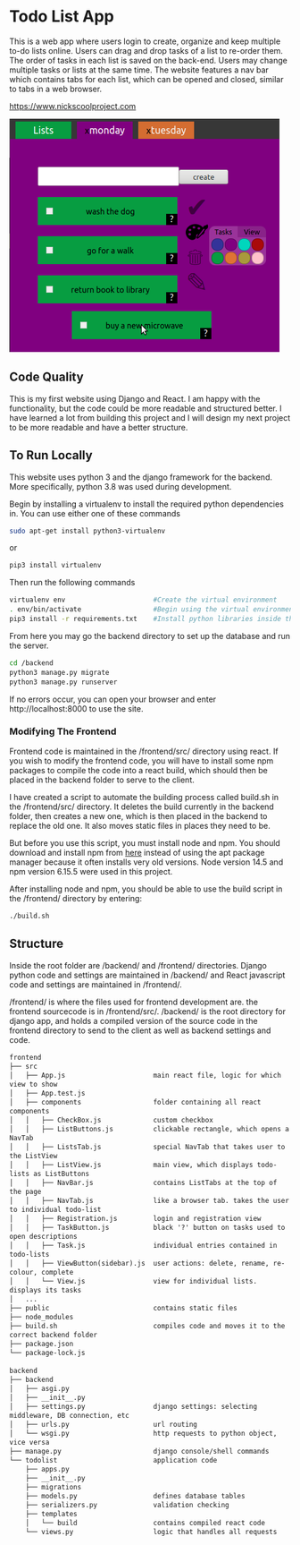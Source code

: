 # Todo List App
This is a web app where users login to create, organize and keep multiple to-do lists online. Users can drag and drop tasks of a list to re-order them. The order of tasks in each list is saved on the back-end. Users may change multiple tasks or lists at the same time. The website features a nav bar which contains tabs for each list, which can be opened and closed, similar to tabs in a web browser.

https://www.nickscoolproject.com

![screenshot](./readme_image.png "nickscoolproject")

## Code Quality
This is my first website using Django and React. I am happy with the functionality, but the code could be more readable and structured better. I have learned a lot from building this project and I will design my next project to be more readable and have a better structure.

## To Run Locally
This website uses python 3 and the django framework for the backend. More specifically, python 3.8 was used during development.

Begin by installing a virtualenv to install the required python dependencies in.
You can use either one of these commands
```bash
sudo apt-get install python3-virtualenv
```
or
```bash
pip3 install virtualenv
```
Then run the following commands
```bash
virtualenv env                      #Create the virtual environment
. env/bin/activate                  #Begin using the virtual environment
pip3 install -r requirements.txt    #Install python libraries inside the virtual environment
```

From here you may go the backend directory to set up the database and run the server.
```bash
cd /backend
python3 manage.py migrate
python3 manage.py runserver
```
If no errors occur, you can open your browser and enter http://localhost:8000 to use the site.

### Modifying The Frontend
Frontend code is maintained in the /frontend/src/ directory using react. If you wish to modify the frontend code, you will have to install some npm packages to compile the code into a react build, which should then be placed in the backend folder to serve to the client. 

I have created a script to automate the building process called build.sh in the /frontend/src/ directory. It deletes the build currently in the backend folder, then creates a new one, which is then placed in the backend to replace the old one. It also moves static files in places they need to be.

But before you use this script, you must install node and npm. You should download and install npm from [here](https://nodejs.org/en/download/) instead of using the apt package manager because it often installs very old versions. Node version 14.5 and npm version 6.15.5 were used in this project.

After installing node and npm, you should be able to use the build script in the /frontend/ directory by entering:
```bash
./build.sh
```
## Structure
Inside the root folder are /backend/ and /frontend/ directories. Django python code and settings are maintained in /backend/ and React javascript code and settings are maintained in /frontend/.

/frontend/ is where the files used for frontend development are. the frontend sourcecode is in /frontend/src/.
/backend/ is the root directory for django app, and holds a compiled version of the source code in the frontend directory to send to the client as well as backend settings and code.

```
frontend
├── src
│   ├── App.js                      main react file, logic for which view to show
│   ├── App.test.js                 
│   ├── components                  folder containing all react components
│   │   ├── CheckBox.js             custom checkbox 
│   │   ├── ListButtons.js          clickable rectangle, which opens a NavTab
│   │   ├── ListsTab.js             special NavTab that takes user to the ListView
│   │   ├── ListView.js             main view, which displays todo-lists as ListButtons
│   │   ├── NavBar.js               contains ListTabs at the top of the page
│   │   ├── NavTab.js               like a browser tab. takes the user to individual todo-list
│   │   ├── Registration.js         login and registration view
│   │   ├── TaskButton.js           black '?' button on tasks used to open descriptions
│   │   ├── Task.js                 individual entries contained in todo-lists
│   │   ├── ViewButton(sidebar).js  user actions: delete, rename, re-colour, complete
│   │   └── View.js                 view for individual lists. displays its tasks
│   ...
├── public                          contains static files
├── node_modules                    
├── build.sh                        compiles code and moves it to the correct backend folder 
├── package.json                    
└── package-lock.js                 

backend
├── backend                         
│   ├── asgi.py                     
│   ├── __init__.py         		
│   ├── settings.py                 django settings: selecting middleware, DB connection, etc
│   ├── urls.py                     url routing
│   └── wsgi.py                     http requests to python object, vice versa
├── manage.py                       django console/shell commands
└── todolist                        application code               
    ├── apps.py                     
    ├── __init__.py                
    ├── migrations                  
    ├── models.py                   defines database tables
    ├── serializers.py              validation checking
    ├── templates                   
    │   └── build                   contains compiled react code             
    └── views.py                    logic that handles all requests
```
